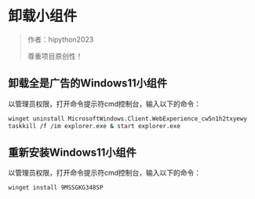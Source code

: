 # 卸载小组件

> 作者：hipython2023
>
> 尊重项目原创性！

## 卸载全是广告的Windows11小组件

以管理员权限，打开命令提示符cmd控制台，输入以下的命令：

```sh
winget uninstall MicrosoftWindows.Client.WebExperience_cw5n1h2txyewy
taskkill /f /im explorer.exe & start explorer.exe
```

## 重新安装Windows11小组件

以管理员权限，打开命令提示符cmd控制台，输入以下的命令：

```sh
winget install 9MSSGKG348SP
```